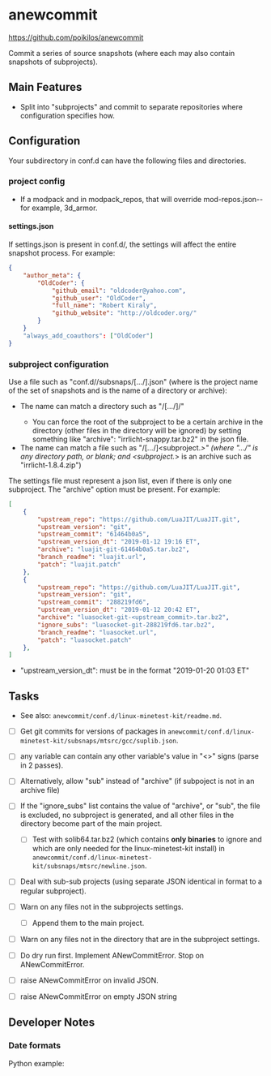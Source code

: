 # anewcommit
https://github.com/poikilos/anewcommit

Commit a series of source snapshots (where each may also contain
snapshots of subprojects).


## Main Features
- Split into "subprojects" and commit to separate repositories where
  configuration specifies how.


## Configuration
Your subdirectory in conf.d can have the following files and
directories.

### project config
- If a modpack and in modpack_repos, that will override
  mod-repos.json--for example, 3d_armor.

#### settings.json
If settings.json is present in conf.d/<project>, the settings will
affect the entire snapshot process. For example:
```json
{
    "author_meta": {
        "OldCoder": {
            "github_email": "oldcoder@yahoo.com",
            "github_user": "OldCoder",
            "full_name": "Robert Kiraly",
            "github_website": "http://oldcoder.org/"
        }
    }
    "always_add_coauthors": ["OldCoder"]
}
```

### subproject configuration
Use a file such as "conf.d/<project>/subsnaps/[.../]<subproject>.json"
(where <project> is the project name of the set of snapshots and
<subproject> is the name of a directory or archive):
- The name can match a directory such as
  "<snapshot>/[.../]<subproject>/"
  - You can force the root of the subproject to be a certain archive
    in the directory (other files in the directory will be ignored) by
    setting something like "archive": "irrlicht-snappy.tar.bz2" in the
    json file.
- The name can match a file such as "<snapshot>/[.../]<subproject.*>"
  (where ".../" is any directory path, or blank; and <subproject.*>
  is an archive such as "irrlicht-1.8.4.zip")

The settings file must represent a json list, even if there is only one
subproject. The "archive" option must be present. For example:
```json
[
    {
        "upstream_repo": "https://github.com/LuaJIT/LuaJIT.git",
        "upstream_version": "git",
        "upstream_commit": "61464b0a5",
        "upstream_version_dt": "2019-01-12 19:16 ET",
        "archive": "luajit-git-61464b0a5.tar.bz2",
        "branch_readme": "luajit.url",
        "patch": "luajit.patch"
    },
    {
        "upstream_repo": "https://github.com/LuaJIT/LuaJIT.git",
        "upstream_version": "git",
        "upstream_commit": "288219fd6",
        "upstream_version_dt": "2019-01-12 20:42 ET",
        "archive": "luasocket-git-<upstream_commit>.tar.bz2",
        "ignore_subs": "luasocket-git-288219fd6.tar.bz2",
        "branch_readme": "luasocket.url",
        "patch": "luasocket.patch"
    },
]

```
- "upstream_version_dt": must be in the format "2019-01-20 01:03 ET"


## Tasks
- See also: `anewcommit/conf.d/linux-minetest-kit/readme.md`.
- [ ] Get git commits for versions of packages in
  `anewcommit/conf.d/linux-minetest-kit/subsnaps/mtsrc/gcc/suplib.json`.
- [ ] any variable can contain any other variable's value in "<>" signs
  (parse in 2 passes).
- [ ] Alternatively, allow "sub" instead of "archive" (if subpoject is
  not in an archive file)
- [ ] If the "ignore_subs" list contains the value of "archive",
  or "sub", the file is excluded, no subproject is generated, and all
  other files in the directory become part of the main project.
  - [ ] Test with solib64.tar.bz2 (which contains **only binaries** to
    ignore and which are only needed for the linux-minetest-kit
    install) in
    `anewcommit/conf.d/linux-minetest-kit/subsnaps/mtsrc/newline.json`.
- [ ] Deal with sub-sub projects (using separate JSON identical in
  format to a regular subproject).
- [ ] Warn on any files not in the subprojects settings.
  - [ ] Append them to the main project.
- [ ] Warn on any files not in the directory that are in the subproject
  settings.
- [ ] Do dry run first. Implement ANewCommitError.
  Stop on ANewCommitError.
- [ ] raise ANewCommitError on invalid JSON.
- [ ] raise ANewCommitError on empty JSON string


## Developer Notes
### Date formats
Python example:
```Python

```



